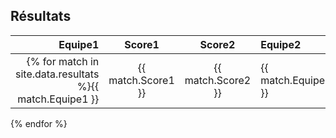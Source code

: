 ## Résultats

| Equipe1 | Score1 | Score2 | Equipe2 |
| ------: | :----: | :----: | :------ |
|{% for match in site.data.resultats %}{{ match.Equipe1 }}|{{ match.Score1 }}|{{ match.Score2 }}|{{ match.Equipe2 }}|
{% endfor %}

